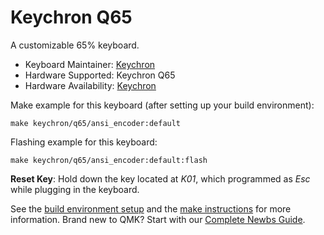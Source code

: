 # Keychron Q65

A customizable 65% keyboard.

* Keyboard Maintainer: [Keychron](https://github.com/keychron)
* Hardware Supported: Keychron Q65
* Hardware Availability: [Keychron](https://www.keychron.com)

Make example for this keyboard (after setting up your build environment):

    make keychron/q65/ansi_encoder:default

Flashing example for this keyboard:

    make keychron/q65/ansi_encoder:default:flash

**Reset Key**: Hold down the key located at *K01*, which programmed as *Esc* while plugging in the keyboard.

See the [build environment setup](https://docs.qmk.fm/#/getting_started_build_tools) and the [make instructions](https://docs.qmk.fm/#/getting_started_make_guide) for more information. Brand new to QMK? Start with our [Complete Newbs Guide](https://docs.qmk.fm/#/newbs).
